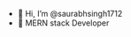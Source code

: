 - 👋 Hi, I’m @saurabhsingh1712
- 👀 MERN stack Developer

<!---
saurabhsingh1712/saurabhsingh1712 is a ✨ special ✨ repository because its `README.md` (this file) appears on your GitHub profile.
You can click the Preview link to take a look at your changes.
--->
